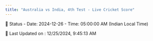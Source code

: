 ```yaml
---
title: "Australia vs India, 4th Test - Live Cricket Score"
---
```


📑 Status - Date: 2024-12-26 - Time: 05:00:00 AM (Indian Local Time)

📝 Last Updated on : 12/25/2024, 9:45:13 AM  

